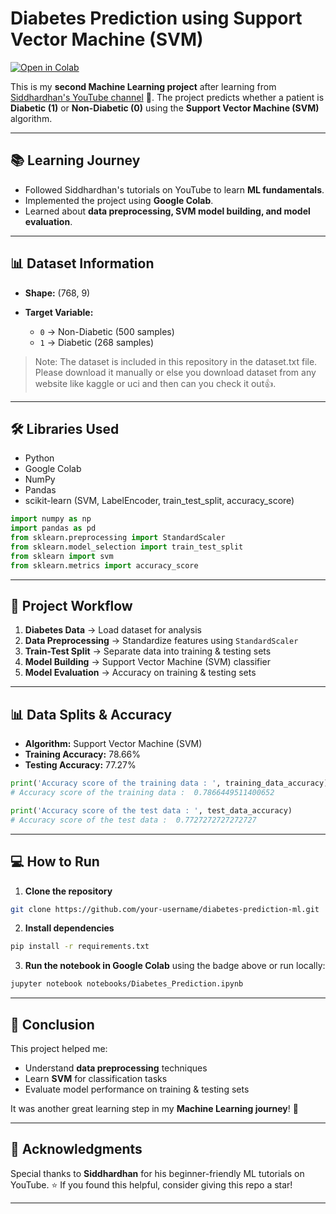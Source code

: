 # Diabetes Prediction using **Support Vector Machine (SVM)**

[![Open in Colab](https://colab.research.google.com/assets/colab-badge.svg)](https://colab.research.google.com/github/your-username/diabetes-prediction-ml/blob/main/Diabetes_Prediction.ipynb)

This is my **second Machine Learning project** after learning from [Siddhardhan's YouTube channel](https://www.youtube.com/@Siddhardhan) 🚀.
The project predicts whether a patient is **Diabetic (1)** or **Non-Diabetic (0)** using the **Support Vector Machine (SVM)** algorithm.

---

## 📚 Learning Journey

* Followed Siddhardhan's tutorials on YouTube to learn **ML fundamentals**.
* Implemented the project using **Google Colab**.
* Learned about **data preprocessing, SVM model building, and model evaluation**.

---


## 📊 Dataset Information

* **Shape:** (768, 9)
* **Target Variable:**

  * `0` → Non-Diabetic (500 samples)
  * `1` → Diabetic (268 samples)
> Note: The dataset is included in this repository in the dataset.txt file. Please download it manually or else you download dataset from any website like kaggle or uci and then can you check it out👍.
---

## 🛠️ Libraries Used

- Python
- Google Colab
- NumPy
- Pandas
- scikit-learn (SVM, LabelEncoder, train_test_split, accuracy_score)


```python
import numpy as np
import pandas as pd
from sklearn.preprocessing import StandardScaler
from sklearn.model_selection import train_test_split
from sklearn import svm
from sklearn.metrics import accuracy_score
```

---

## 🔄 Project Workflow

1. **Diabetes Data** → Load dataset for analysis
2. **Data Preprocessing** → Standardize features using `StandardScaler`
3. **Train-Test Split** → Separate data into training & testing sets
4. **Model Building** → Support Vector Machine (SVM) classifier
5. **Model Evaluation** → Accuracy on training & testing sets

---

## 📊 Data Splits & Accuracy

* **Algorithm:** Support Vector Machine (SVM)
* **Training Accuracy:** 78.66%
* **Testing Accuracy:** 77.27%

```python
print('Accuracy score of the training data : ', training_data_accuracy)
# Accuracy score of the training data :  0.7866449511400652

print('Accuracy score of the test data : ', test_data_accuracy)
# Accuracy score of the test data :  0.7727272727272727
```

---

## 💻 How to Run

1. **Clone the repository**

```bash
git clone https://github.com/your-username/diabetes-prediction-ml.git
```

2. **Install dependencies**

```bash
pip install -r requirements.txt
```

3. **Run the notebook in Google Colab** using the badge above or run locally:

```bash
jupyter notebook notebooks/Diabetes_Prediction.ipynb
```

---

## 🎯 Conclusion

This project helped me:

* Understand **data preprocessing** techniques
* Learn **SVM** for classification tasks
* Evaluate model performance on training & testing sets

It was another great learning step in my **Machine Learning journey**! 🚀

---

## 🙌 Acknowledgments

Special thanks to **Siddhardhan** for his beginner-friendly ML tutorials on YouTube. ⭐️ If you found this helpful, consider giving this repo a star!

---
